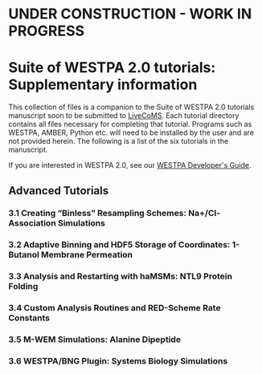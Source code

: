 # UNDER CONSTRUCTION - WORK IN PROGRESS
# Suite of WESTPA 2.0 tutorials: Supplementary information
This collection of files is a companion to the Suite of WESTPA 2.0 tutorials manuscript soon to be submitted to [LiveCoMS](https://livecomsjournal.org/index.php/livecoms/). Each tutorial directory contains all files 
necessary for completing that tutorial. Programs such as WESTPA, AMBER, Python etc. will need to be 
installed by the user and are not provided herein. The following is a list of the six tutorials in the manuscript.

If you are interested in WESTPA 2.0, see our [WESTPA Developer's Guide](https://github.com/westpa/westpa/wiki/WESTPA-Developer's-Guide).
## Advanced Tutorials
### 3.1 Creating “Binless” Resampling Schemes: Na+/Cl- Association Simulations
### 3.2 Adaptive Binning and HDF5 Storage of Coordinates: 1-Butanol Membrane Permeation
### 3.3 Analysis and Restarting with haMSMs: NTL9 Protein Folding
### 3.4 Custom Analysis Routines and RED-Scheme Rate Constants 
### 3.5 M-WEM Simulations: Alanine Dipeptide
### 3.6 WESTPA/BNG Plugin: Systems Biology Simulations

